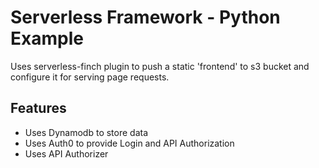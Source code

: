 # Serverless Framework - Python Example
Uses serverless-finch plugin to push a static 'frontend'
to s3 bucket and configure it for serving page requests.

## Features
* Uses Dynamodb to store data
* Uses Auth0 to provide Login and API Authorization 
* Uses API Authorizer 

